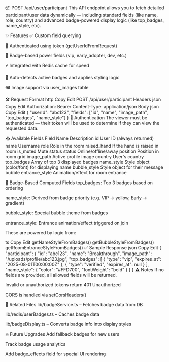 📦 POST /api/user/participant
This API endpoint allows you to fetch detailed participant/user data dynamically — including standard fields (like name, role, country) and advanced badge-powered display logic (like top_badges, name_style, etc).

✨ Features
✅ Custom field querying

🔐 Authenticated using token (getUserIdFromRequest)

🚀 Badge-based power fields (vip, early_adopter, dev, etc.)

⚡️ Integrated with Redis cache for speed

🧠 Auto-detects active badges and applies styling logic

🖼️ Image support via user_images table

🛠️ Request Format
http
Copy
Edit
POST /api/user/participant
Headers
json
Copy
Edit
Authorization: Bearer <token>
Content-Type: application/json
Body
json
Copy
Edit
{
  "userId": "abc123",
  "fields": ["id", "name", "image_path", "top_badges", "name_style"]
}
🔐 Authentication
The viewer must be authenticated — their token will be used to determine if they can view the requested data.

📥 Available Fields
Field Name	Description
id	User ID (always returned)
name	Username
role	Role in the room
raised_hand	If the hand is raised in room
is_muted	Mute status
status	Online/offline/away
position	Position in room grid
image_path	Active profile image
country	User's country
top_badges	Array of top 3 displayed badges
name_style	Style object (color/font) for displaying name
bubble_style	Style object for their message bubble
entrance_style	Animation/effect for room entrance

🧠 Badge-Based Computed Fields
top_badges: Top 3 badges based on ordering

name_style: Derived from badge priority (e.g. VIP → yellow, Early → gradient)

bubble_style: Special bubble theme from badges

entrance_style: Entrance animation/effect triggered on join

These are powered by logic from:

ts
Copy
Edit
getNameStyleFromBadges()
getBubbleStyleFromBadges()
getRoomEntranceStyleFromBadges()
✅ Sample Response
json
Copy
Edit
{
  "participant": {
    "id": "abc123",
    "name": "Breakthrough",
    "image_path": "/uploads/profile/abc123.jpg",
    "top_badges": [
      { "type": "vip", "expires_at": "2025-08-01T00:00:00Z" },
      { "type": "verified", "expires_at": null }
    ],
    "name_style": {
      "color": "#FFD700",
      "fontWeight": "bold"
    }
  }
}
⚠️ Notes
If no fields are provided, all allowed fields will be returned.

Invalid or unauthorized tokens return 401 Unauthorized

CORS is handled via setCorsHeaders()

📁 Related Files
lib/badgeService.ts – Fetches badge data from DB

lib/redis/userBadges.ts – Caches badge data

lib/badgeDisplay.ts – Converts badge info into display styles

🔥 Future Upgrades
Add fallback badges for new users

Track badge usage analytics

Add badge_effects field for special UI rendering